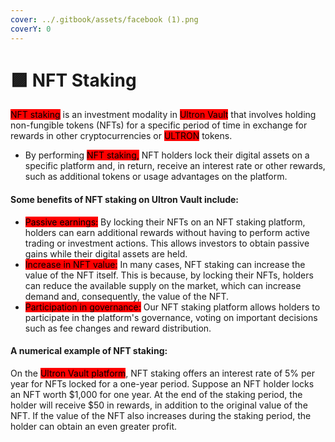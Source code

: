 ```yaml
---
cover: ../.gitbook/assets/facebook (1).png
coverY: 0
---
```


# 🟪 NFT Staking

<mark style="background-color:red;">NFT staking</mark> is an investment modality in <mark style="background-color:red;">Ultron Vault</mark> that involves holding non-fungible tokens (NFTs) for a specific period of time in exchange for rewards in other cryptocurrencies or <mark style="background-color:red;">ULTRON</mark> tokens.

* By performing <mark style="background-color:red;">NFT staking,</mark> NFT holders lock their digital assets on a specific platform and, in return, receive an interest rate or other rewards, such as additional tokens or usage advantages on the platform.

#### Some benefits of NFT staking on Ultron Vault include:

* <mark style="background-color:red;">Passive earnings:</mark> By locking their NFTs on an NFT staking platform, holders can earn additional rewards without having to perform active trading or investment actions. This allows investors to obtain passive gains while their digital assets are held.
* <mark style="background-color:red;">Increase in NFT value:</mark> In many cases, NFT staking can increase the value of the NFT itself. This is because, by locking their NFTs, holders can reduce the available supply on the market, which can increase demand and, consequently, the value of the NFT.
* <mark style="background-color:red;">Participation in governance:</mark> Our NFT staking platform allows holders to participate in the platform's governance, voting on important decisions such as fee changes and reward distribution.

#### A numerical example of NFT staking:

On the <mark style="background-color:red;">Ultron Vault platform</mark>, NFT staking offers an interest rate of 5% per year for NFTs locked for a one-year period. Suppose an NFT holder locks an NFT worth $1,000 for one year. At the end of the staking period, the holder will receive $50 in rewards, in addition to the original value of the NFT. If the value of the NFT also increases during the staking period, the holder can obtain an even greater profit.

<figure><img src="../.gitbook/assets/Captura de Tela 2023-04-16 às 11.40.32.png" alt=""><figcaption></figcaption></figure>
